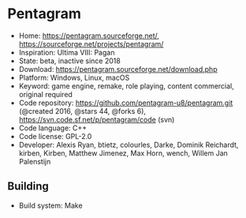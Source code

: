 # Pentagram

- Home: https://pentagram.sourceforge.net/, https://sourceforge.net/projects/pentagram/
- Inspiration: Ultima VIII: Pagan
- State: beta, inactive since 2018
- Download: https://pentagram.sourceforge.net/download.php
- Platform: Windows, Linux, macOS
- Keyword: game engine, remake, role playing, content commercial, original required
- Code repository: https://github.com/pentagram-u8/pentagram.git (@created 2016, @stars 44, @forks 6), https://svn.code.sf.net/p/pentagram/code (svn)
- Code language: C++
- Code license: GPL-2.0
- Developer: Alexis Ryan, btietz, colourles, Darke, Dominik Reichardt, kirben, Kirben, Matthew Jimenez, Max Horn, wench, Willem Jan Palenstijn

## Building

- Build system: Make
